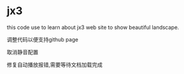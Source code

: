 # jx3
this code use to learn about jx3 web site to show beautiful landscape.

调整代码以便支持github page

取消静音配置

修复自动播放报错,需要等待文档加载完成